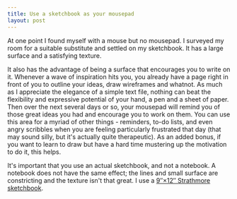 ```yaml
---
title: Use a sketchbook as your mousepad
layout: post
---
```

At one point I found myself with a mouse but no mousepad. I surveyed my room for a suitable substitute and settled on my sketchbook. It has a large surface and a satisfying texture.

It also has the advantage of being a surface that encourages you to write on it. Whenever a wave of inspiration hits you, you already have a page right in front of you to outline your ideas, draw wireframes and whatnot. As much as I appreciate the elegance of a simple text file, nothing can beat the flexibility and expressive potential of your hand, a pen and a sheet of paper. Then over the next several days or so, your mousepad will remind you of those great ideas you had and encourage you to work on them. You can use this area for a myriad of other things - reminders, to-do lists, and even angry scribbles when you are feeling particularly frustrated that day (that may sound silly, but it's actually quite therapeutic). As an added bonus, if you want to learn to draw but have a hard time mustering up the motivation to do it, this helps.

It's important that you use an actual sketchbook, and not a notebook. A notebook does not have the same effect; the lines and small surface are constricting and the texture isn't that great. I use a [9″×12″ Strathmore sketchbook](http://www.amazon.com/Strathmore-Series-400-Sketch-Pads/dp/B0027A39PY).
